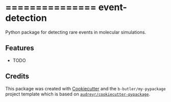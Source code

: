===============
event-detection
===============

Python package for detecting rare events in molecular simulations.



Features
--------

* TODO

Credits
-------

This package was created with [Cookiecutter](https://github.com/audreyr/cookiecutter) and the `b-butler/my-pypackage` project template which is based on [`audreyr/cookiecutter-pypackage`](https://github.com/audreyr/cookiecutter-pypackage).
